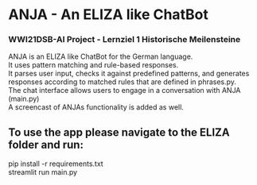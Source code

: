 # ANJA - An ELIZA like ChatBot
 ### WWI21DSB-AI Project - Lernziel 1 Historische Meilensteine

ANJA is an ELIZA like ChatBot for the German language.<br>
It uses pattern matching and rule-based responses. <br>
It parses user input, checks it against predefined patterns, and generates responses according to matched rules that are defined in phrases.py.<br>
The chat interface allows users to engage in a conversation with ANJA (main.py)<br>
A screencast of ANJAs functionality is added as well.

## To use the app please navigate to the ELIZA folder and run:
pip install -r requirements.txt <br>
streamlit run main.py
